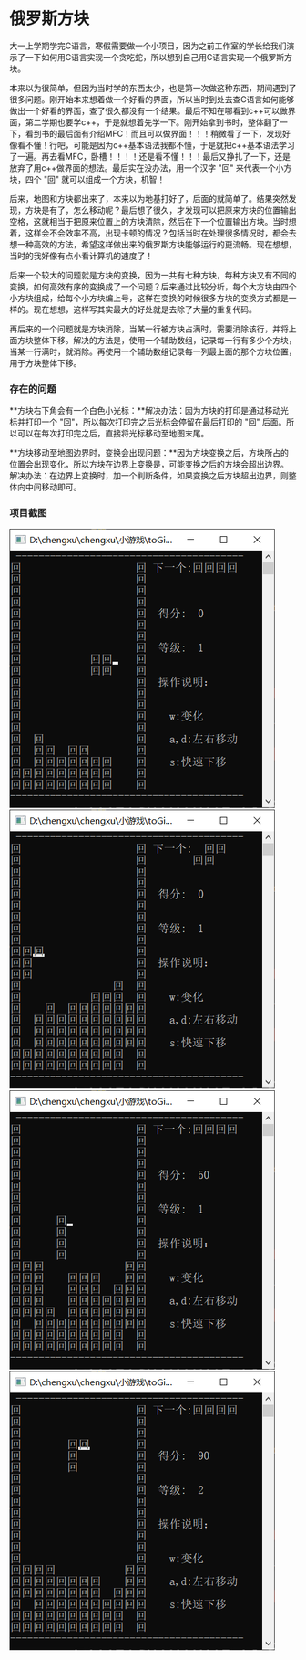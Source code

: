 # 俄罗斯方块
大一上学期学完C语言，寒假需要做一个小项目，因为之前工作室的学长给我们演示了一下如何用C语言实现一个贪吃蛇，所以想到自己用C语言实现一个俄罗斯方块。

本来以为很简单，但因为当时学的东西太少，也是第一次做这种东西，期间遇到了很多问题。刚开始本来想着做一个好看的界面，所以当时到处去查C语言如何能够做出一个好看的界面，查了很久都没有一个结果。最后不知在哪看到c++可以做界面，第二学期也要学c++，于是就想着先学一下。刚开始拿到书时，整体翻了一下，看到书的最后面有介绍MFC！而且可以做界面！！！稍微看了一下，发现好像看不懂！行吧，可能是因为c++基本语法我都不懂，于是就把c++基本语法学习了一遍。再去看MFC，卧槽！！！！还是看不懂！！！最后又挣扎了一下，还是放弃了用c++做界面的想法。最后实在没办法，用一个汉字 "回" 来代表一个小方块，四个 "回" 就可以组成一个方块，机智！

后来，地图和方块都出来了，本来以为地基打好了，后面的就简单了。结果突然发现，方块是有了，怎么移动呢？最后想了很久，才发现可以把原来方块的位置输出空格，这就相当于把原来位置上的方块清除，然后在下一个位置输出方块。当时想着，这样会不会效率不高，出现卡顿的情况？包括当时在处理很多情况时，都会去想一种高效的方法，希望这样做出来的俄罗斯方块能够运行的更流畅。现在想想，当时的我好像有点小看计算机的速度了！

后来一个较大的问题就是方块的变换，因为一共有七种方块，每种方块又有不同的变换，如何高效有序的变换成了一个问题？后来通过比较分析，每个大方块由四个小方块组成，给每个小方块编上号，这样在变换的时候很多方块的变换方式都是一样的。现在想想，这样写其实最大的好处就是去除了大量的重复代码。

再后来的一个问题就是方块消除，当某一行被方块占满时，需要消除该行，并将上面方块整体下移。解决的方法是，使用一个辅助数组，记录每一行有多少个方块，当某一行满时，就消除。再使用一个辅助数组记录每一列最上面的那个方块位置，用于方块整体下移。

### 存在的问题
**方块右下角会有一个白色小光标：**解决办法：因为方块的打印是通过移动光标并打印一个 "回"，所以每次打印完之后光标会停留在最后打印的 "回" 后面。所以可以在每次打印完之后，直接将光标移动至地图末尾。

**方块移动至地图边界时，变换会出现问题：**因为方块变换之后，方块所占的位置会出现变化，所以方块在边界上变换是，可能变换之后的方块会超出边界。
解决办法：在边界上变换时，加一个判断条件，如果变换之后方块超出边界，则整体向中间移动即可。

### 项目截图
![tetris_1](https://raw.githubusercontent.com/debugxw/tetris/master/image/tetris_1.png)
![tetris_2](https://raw.githubusercontent.com/debugxw/tetris/master/image/tetris_2.png)
![tetris_3](https://raw.githubusercontent.com/debugxw/tetris/master/image/tetris_3.png)
![tetris_4](https://raw.githubusercontent.com/debugxw/tetris/master/image/tetris_4.png)